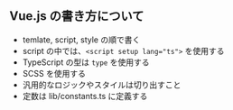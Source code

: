 ## Vue.js の書き方について

- temlate, script, style の順で書く
- script の中では、`<script setup lang="ts">` を使用する
- TypeScript の型は `type` を使用する
- SCSS を使用する
- 汎用的なロジックやスタイルは切り出すこと
- 定数は lib/constants.ts に定義する
